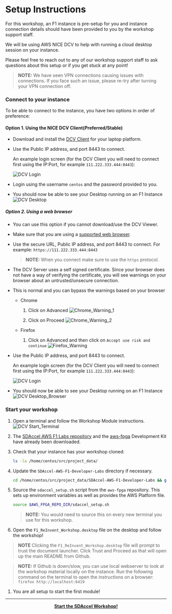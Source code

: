 # Setup Instructions


For this workshop, an F1 instance is pre-setup for you and instance connection details should have been provided to you by the workshop support staff.

We will be using AWS NICE DCV to help with running a cloud desktop session on your instance.

Please feel free to reach out to any of our workshop support staff to ask questions about this setup or if you get stuck at any point!

> **NOTE:** We have seen VPN connections causing issues with connections. If you face such an issue, please re-try after turning your VPN connection off.

### Connect to your instance
To be able to connect to the instance, you have two options in order of preference:

#### Option 1. **Using the NICE DCV Client(Preferred/Stable)**

   * Download and install the [DCV Client](https://download.nice-dcv.com/) for your laptop platform.
   
   * Use the Public IP address, and port 8443 to connect.

      An example login screen (for the DCV Client you will need to connect first using the IP:Port, for example `111.222.333.444:8443`):

      ![DCV Login](../images/setup/dcv_login.png)
   * Login using the username `centos` and the password provided to you.
   * You should now be able to see your Desktop running on an F1 Instance
      ![DCV Desktop](../images/setup/dcv_desktop.png)
   
##### Option 2. **Using a web browser**

   * You can use this option if you cannot download/use the DCV Viewer.
   * Make sure that you are using a [supported web browser](https://docs.aws.amazon.com/dcv/latest/adminguide/what-is-dcv.html#what-is-dcv-requirements).
   
   * Use the secure URL, Public IP address, and port 8443 to connect. For example: `https://111.222.333.444:8443`

      > **NOTE:** When you connect make sure to use the `https` protocol.
      
   * The DCV Server uses a self signed certificate. Since your browser does not have a way of verifying the certificate, you will see warnings on your browser about an untrusted/unsecure connection.
   * This is normal and you can bypass the warnings based on your browser
   
        * Chrome
            1. Click on Advanced
            ![Chrome_Warning_1](../images/setup/chrome_dcv_cert_warning_1.png)
    
            1. Click on Proceed
            ![Chrome_Warning_2](../images/setup/chrome_dcv_cert_warning_2.png)
   
        * Firefox
            1. Click on Advanced and then click on `Accept use risk and continue`
            ![Firefox_Warning](../images/setup/firefox_dcv_cert_warning.png)

   * Use the Public IP address, and port 8443 to connect.

      An example login screen (for the DCV Client you will need to connect first using the IP:Port, for example `111.222.333.444:8443`):

      ![DCV Login](../images/setup/dcv_login.png)
   * You should now be able to see your Desktop running on an F1 Instance
        ![DCV Desktop_Browser](../images/setup/dcv_desktop_browser.png)

### Start your workshop

   1. Open a terminal and follow the Workshop Module instructions.
   ![DCV Start_Terminal](../images/setup/dcv_desktop_start_terminal.png)

   1. The [SDAccel AWS F1 Labs repository](https://github.com/Xilinx/SDAccel-AWS-F1-Developer-Labs) and the [aws-fpga](htttps://github.com/aws/aws-fpga) Development Kit have already been downloaded.

   1. Check that your instance has your workshop cloned:
        ```bash
        ls -la /home/centos/src/project_data/
        ```
   1. Update the `SDAccel-AWS-F1-Developer-Labs` directory if necessary.
        ```bash
        cd /home/centos/src/project_data/SDAccel-AWS-F1-Developer-Labs && git pull -r
        ```
   1. Source the `sdaccel_setup.sh` script from the `aws-fpga` repository. This sets up environment variables as well as provides the AWS Platform file.
        ```bash
        source $AWS_FPGA_REPO_DIR/sdaccel_setup.sh
        ``` 
      > **NOTE:** You would need to source this on every new terminal you use for this workshop.

   1. Open the `F1_ReInvent_Workshop.desktop` file on the desktop and follow the workshop!
   > **NOTE** Clicking the `F1_ReInvent_Workshop.desktop` file will prompt to trust the document launcher. Click Trust and Proceed as that will open up the main README from Github.
       
   > **NOTE:** If Github is down/slow, you can use local webserver to look at the workshop material locally on the instance. Run the following command on the terminal to open the instructions on a browser: `firefox http://localhost:6419`
   1. You are all setup to start the first module!
   
---------------------------------------

<p align="center"><b>
<a href="../README.md">Start the SDAccel Workshop!</a>
</b></p>
